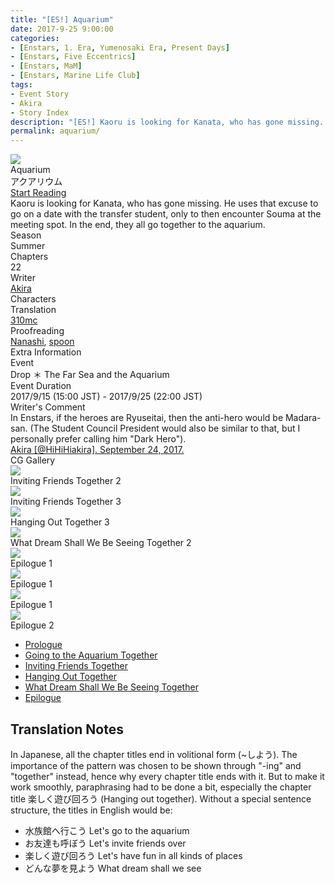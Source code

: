 ```yaml
---
title: "[ES!] Aquarium"
date: 2017-9-25 9:00:00
categories:
- [Enstars, 1. Era, Yumenosaki Era, Present Days]
- [Enstars, Five Eccentrics]
- [Enstars, MaM]
- [Enstars, Marine Life Club]
tags:
- Event Story
- Akira
- Story Index
description: "[ES!] Kaoru is looking for Kanata, who has gone missing. He uses that excuse to go on a date with the transfer student, only to end up at the aquarium together with Souma."
permalink: aquarium/
---
```

<div class="preview-wrapper reverse" style="--storyColor:#5ac189;--storyColor-rgb:90,193,137;--storyColor-h:147.4;--storyColor-s:45.4%;--storyColor-l:55.5%;">
    <div class="grid-wrapper">
        <div class="preview-background" style="background-image: url('/img/es/eventstory/aquarium/kanatabcgframe.jpg')"></div>
        <div class="preview-box">
            <div class="title-area">
                <div class="title-area__title">Aquarium</div>
                <div class="title-area__subtitle">アクアリウム</div>
                <div class="title-area__start"><a href="/aquarium/prologue">Start Reading</a></div>
            </div>
            <div class="info-area">
                <div class="synopsis">
                    Kaoru is looking for Kanata, who has gone missing. He uses that excuse to go on a date with the transfer student, only to then encounter Souma at the meeting spot. In the end, they all go together to the aquarium.
                </div>
                <div class="info">
                    <div class="info-item season">
                        <div class="label">
                            Season
                        </div>
                        <div class="value">
                            Summer
                        </div>
                    </div>
                    <div class="info-item chapters">
                        <div class="label">
                            Chapters
                        </div>
                        <div class="value">
                            22
                        </div>
                    </div>
                    <div class="info-item writer">
                        <div class="label">
                            Writer
                        </div>
                        <div class="value">
                            <a href="/tags/Akira/">Akira</a>
                        </div>
                    </div>
                    <div class="info-item characters">
                        <div class="label">
                            Characters
                        </div>
                        <div class="value">
                        <a href="/categories/Enstars/Kanata" character="Kanata"></a>
                        <a href="/categories/Enstars/Kaoru" character="Kaoru"></a>
                        <a href="/categories/Enstars/Madara" character="Madara"></a>
                        <a href="/categories/Enstars/Souma" character="Souma"></a>
                        <a href="/categories/Enstars/Hinata" character="Hinata"></a>
                        <a href="/categories/Enstars/Sora" character="Sora"></a>
                        <a href="/categories/Enstars/Rei" character="Rei"></a>
                        <a href="/categories/Enstars/Wataru" character="Wataru"></a>
                        </div>
                    </div>
                    <div class="info-item tl">
                        <div class="label">
                            Translation
                        </div>
                        <div class="value">
                            <a href="/about">310mc</a>
                        </div>
                    </div>
                    <div class="info-item pr">
                        <div class="label">
                            Proofreading
                        </div>
                        <div class="value">
                            <a href="https://twitter.com/seiginoakashi">Nanashi</a>, <a href="https://twitter.com/splafyoon">spoon</a>
                        </div>
                    </div>
                </div>
            </div>
        </div>
    </div>
</div>

<!-- more -->

<style>
    .preview-wrapper {
        display: none;
    }
    @media (max-width: 567px) {
        .post-block {
            padding: 5px 10px 8px !important;
        }
    }
</style>

<link rel="stylesheet" href="/cssfolder/removewidth.css">

<div class="story-wrapper" style="--storyColor:#5ac189;--storyColor-rgb:90,193,137;--storyColor-h:147.4;--storyColor-s:45.4%;--storyColor-l:55.5%;">
    <div class="grid-wrapper">
        <div class="story-background" style="background: top/cover url(/img/es/eventstory/aquarium/kaoruorigcg.jpg)"></div>
        <div class="story-box">
            <div class="story-cover">
                <div><img src="/img/es/eventstory/aquarium/kanatabcgframe.jpg"></div>
            </div>
            <div class="title-area">
                <div class="title-area__title">Aquarium</div>
                <div class="title-area__subtitle">アクアリウム</div>
                <div class="title-area__start">
                    <a href="prologue">Start Reading</a>
                </div>
            </div>
            <div class="info-area">
                <div class="synopsis">
                    Kaoru is looking for Kanata, who has gone missing. He uses that excuse to go on a date with the transfer student, only to then encounter Souma at the meeting spot. In the end, they all go together to the aquarium.
                </div>
                <div class="info">
                    <div class="info-item season">
                        <div class="label">
                            Season
                        </div>
                        <div class="value">
                            Summer
                        </div>
                    </div>
                    <div class="info-item chapters">
                        <div class="label">
                            Chapters
                        </div>
                        <div class="value">
                            22
                        </div>
                    </div>
                    <div class="info-item writer">
                        <div class="label">
                            Writer
                        </div>
                        <div class="value">
                            <a href="/tags/Akira/">Akira</a>
                        </div>
                    </div>
                    <div class="info-item characters">
                        <div class="label">
                            Characters
                        </div>
                        <div class="value">
                        <a href="/categories/Enstars/Kanata" character="Kanata"></a>
                        <a href="/categories/Enstars/Kaoru" character="Kaoru"></a>
                        <a href="/categories/Enstars/Madara" character="Madara"></a>
                        <a href="/categories/Enstars/Souma" character="Souma"></a>
                        <a href="/categories/Enstars/Hinata" character="Hinata"></a>
                        <a href="/categories/Enstars/Sora" character="Sora"></a>
                        <a href="/categories/Enstars/Rei" character="Rei"></a>
                        <a href="/categories/Enstars/Wataru" character="Wataru"></a>
                        </div>
                    </div>
                    <div class="info-item tl">
                        <div class="label">
                            Translation
                        </div>
                        <div class="value">
                            <a href="/about">310mc</a>
                        </div>
                    </div>
                    <div class="info-item pr">
                        <div class="label">
                            Proofreading
                        </div>
                        <div class="value">
                            <a href="https://twitter.com/seiginoakashi">Nanashi</a>, <a href="https://twitter.com/splafyoon">spoon</a>
                        </div>
                    </div>
                </div>
                <div class="extra-area">
                    <div class="tab-header">
                        <div class="tab-header__name">Extra Information</div>
                    </div>
                    <div class="tab-content">
                        <div class="tab-item">
                            <div class="label">
                                Event
                            </div>
                            <div class="value">
                                Drop ＊ The Far Sea and the Aquarium
                            </div>
                        </div>
                        <div class="tab-item">
                            <div class="label">
                                Event Duration
                            </div>
                            <div class="value">
                                2017/9/15 (15:00 JST) - 2017/9/25 (22:00 JST)
                            </div>
                        </div>
                    </div>
                </div>
                <div class="comment-area">
                    <div class="tab-header">
                        <div class="tab-header__name">Writer's Comment</div>
                    </div>
                    <div class="tab-content">
                        <div class="tab-item">
                            In Enstars, if the heroes are Ryuseitai, then the anti-hero would be Madara-san. (The Student Council President would also be similar to that, but I personally prefer calling him "Dark Hero").<!--［アクアリウム］シナリオを担当しています。あんスタにおけるヒーローが『流星隊』なら、アンチヒーローが斑さんです（生徒会長も同じ区分ですが、個人的にはダークヒーローって呼びたい）。-->
                            <div class="source">
                                <a href="https://twitter.com/HiHiHiakira/status/911941906258567168">Akira [@HiHiHiakira]. September 24, 2017.</a>
                            </div>
                        </div>                       
                    </div>
                </div>
                <div class="cg-gallery">
                    <div class="tab-header">
                        <div class="tab-header__name">CG Gallery</div>
                    </div>
                    <div class="tab-content">
                        <div class="gallery">
                            <div class="gallery-item">
                                <div class="image">
                                    <img src="/img/es/eventstory/aquarium/soumaorigcg.jpg">
                                </div>
                                <div class="caption">
                                    Inviting Friends Together 2
                                </div>
                            </div>
                            <div class="gallery-item">
                                <div class="image">
                                    <img src="/img/es/eventstory/aquarium/kanataorigcg.jpg">
                                </div>
                                <div class="caption">
                                    Inviting Friends Together 3
                                </div>
                            </div>
                            <div class="gallery-item">
                                <div class="image">
                                    <img src="/img/es/eventstory/aquarium/madaraorigcg.jpg">
                                </div>
                                <div class="caption">
                                    Hanging Out Together 3
                                </div>
                            </div>
                            <div class="gallery-item">
                                <div class="image">
                                    <img src="/img/es/eventstory/aquarium/kaoruorigcg.jpg">
                                </div>
                                <div class="caption">
                                    What Dream Shall We Be Seeing Together 2
                                </div>
                            </div>
                            <div class="gallery-item">
                                <div class="image">
                                    <img src="/img/es/eventstory/aquarium/kanatabcg.jpg">
                                </div>
                                <div class="caption">
                                    Epilogue 1
                                </div>
                            </div>
                            <div class="gallery-item">
                                <div class="image">
                                    <img src="/img/es/eventstory/aquarium/soumabcg.jpg">
                                </div>
                                <div class="caption">
                                    Epilogue 1
                                </div>
                            </div>
                            <div class="gallery-item">
                                <div class="image">
                                    <img src="/img/es/eventstory/aquarium/kaorubcg.jpg">
                                </div>
                                <div class="caption">
                                    Epilogue 1
                                </div>
                            </div>
                            <div class="gallery-item">
                                <div class="image">
                                    <img src="/img/es/eventstory/aquarium/madarabcg.jpg">
                                </div>
                                <div class="caption">
                                    Epilogue 2
                                    </div>
                                </div>
                            </div>
                        </div>
                    </div>                
                </div>           
            <div class="chapter-area">
                <div class="chapters">
                    <ul>
                        <li>
                            <a href="prologue" id="">Prologue</a>
                        </li>
                        <li>
                            <a href="aquarium_together" id="">Going to the Aquarium Together</a>
                        </li>
                        <li>
                            <a href="friends_together" id="">Inviting Friends Together</a>
                        </li>
                        <li>
                            <a href="hanging_out_together" id="">Hanging Out Together</a>
                        </li>
                        <li>
                            <a href="dream_together" id="">What Dream Shall We Be Seeing Together</a>
                        </li>
                        <li>
                            <a href="epilogue" id="">Epilogue</a>
                        </li>
                    </ul>
                </div>
              <!--  <div class="mini-talks">
                    <div class="mini-talk">
                        <div class="mt-header">Character</div>
                        <div class="mt-content">
                        <div class="item">
                            <a href="minitalk/chiaki_1" id="">x</a>
                            <a href="minitalk/chiaki_2" id="">x</a>
                            </div>
                        </div>
                    </div>
                    <div class="mini-talk">
                        <div class="mt-header">Character</div>
                        <div class="mt-content">
                            <div class="item">
                            <a href="NOTRANSLATION" id="">x</a>
                            <a href="NOTRANSLATION" id="">x</a>
                            </div>
                        </div>
                    </div>
                    <div class="mini-talk">
                        <div class="mt-header">Character</div>
                        <div class="mt-content">
                            <div class="item">
                            <a href="NOTRANSLATION" id="">x</a>
                            <a href="NOTRANSLATION" id="">x</a>
                            </div>
                        </div>
                    </div>
                    <div class="mini-talk">
                        <div class="mt-header">Character</div>
                        <div class="mt-content">
                            <div class="item">
                            <a href="NOTRANSLATION" id="">x</a>
                            <a href="NOTRANSLATION" id="">x</a>
                            </div>
                        </div>
                    </div>
                </div>-->
            </div>
        </div>
    </div>
</div>

## Translation Notes

In Japanese, all the chapter titles end in volitional form (~しよう). The importance of the pattern was chosen to be shown through "-ing" and "together" instead, hence why every chapter title ends with it. But to make it work smoothly, paraphrasing had to be done a bit, especially the chapter title 楽しく遊び回ろう (Hanging out together). Without a special sentence structure, the titles in English would be:
* 水族館へ行こう Let's go to the aquarium
* お友達も呼ぼう Let's invite friends over
* 楽しく遊び回ろう Let's have fun in all kinds of places
* どんな夢を見よう What dream shall we see
